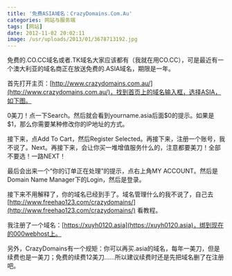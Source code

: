 ```yaml
---
title: '免费ASIA域名：CrazyDomains.Com.Au'
categories: 网站与服务端
tags: [网站]
date: 2012-11-02 20:02:11
image: /usr/uploads/2013/01/3678713192.jpg
---
```

免费的.CO.CC域名或者.TK域名大家应该都有（我就在用CO.CC），可是最近有一个澳大利亚的域名商正在放送免费的.ASIA域名，期限是一年。

首先打开主页：[http://www.crazydomains.com.au/](http://www.crazydomains.com.au/)，找到首页上的域名输入框，选择ASIA，如下图。

0美刀！点一下Search。然后就会看到yourname.asia后面\$0的提示。如果是\$1，那么你需要某种修改你的IP地址的方式。

接下来，点Add To Cart，然后Register Selected。再接下来，注册一个账号，我不说了。Next。再接下来，会让你买一堆增值服务什么的，注意都要美刀！全部不要选！一路NEXT！

最后会出来一个“你的订单正在处理”的提示，点右上角MY ACCOUNT。然后是Domain Name Manager下的Login，然后是登录。

接下来不用解释了，你的域名已经到手了。域名管理什么的我不说了，自己去 [http://www.freehao123.com/crazydomains/](http://www.freehao123.com/crazydomains/) 看教程。

我注册了一个域名：[https://xuyh0120.asia](https://xuyh0120.asia)，绑到现在的000webhost上。

另外，CrazyDomains有一个规矩：你可以再买.asia的域名，每年一美刀，但是续费也是一美刀；免费的续费12美刀……所以建议续费时还是先把域名删了在注册吧。
